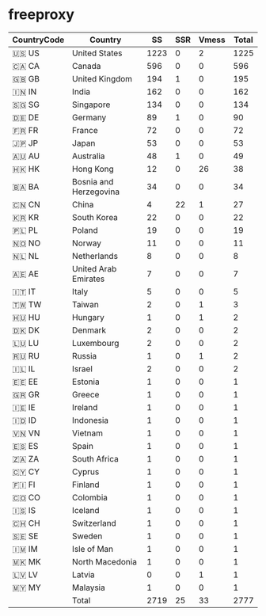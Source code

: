 # freeproxy

|CountryCode|Country|SS|SSR|Vmess|Total|
|  ----  | ----  |  ----  | ----  |  ----  | ----  |
|🇺🇸 US|United States|1223|0|2|1225|
|🇨🇦 CA|Canada|596|0|0|596|
|🇬🇧 GB|United Kingdom|194|1|0|195|
|🇮🇳 IN|India|162|0|0|162|
|🇸🇬 SG|Singapore|134|0|0|134|
|🇩🇪 DE|Germany|89|1|0|90|
|🇫🇷 FR|France|72|0|0|72|
|🇯🇵 JP|Japan|53|0|0|53|
|🇦🇺 AU|Australia|48|1|0|49|
|🇭🇰 HK|Hong Kong|12|0|26|38|
|🇧🇦 BA|Bosnia and Herzegovina|34|0|0|34|
|🇨🇳 CN|China|4|22|1|27|
|🇰🇷 KR|South Korea|22|0|0|22|
|🇵🇱 PL|Poland|19|0|0|19|
|🇳🇴 NO|Norway|11|0|0|11|
|🇳🇱 NL|Netherlands|8|0|0|8|
|🇦🇪 AE|United Arab Emirates|7|0|0|7|
|🇮🇹 IT|Italy|5|0|0|5|
|🇹🇼 TW|Taiwan|2|0|1|3|
|🇭🇺 HU|Hungary|1|0|1|2|
|🇩🇰 DK|Denmark|2|0|0|2|
|🇱🇺 LU|Luxembourg|2|0|0|2|
|🇷🇺 RU|Russia|1|0|1|2|
|🇮🇱 IL|Israel|2|0|0|2|
|🇪🇪 EE|Estonia|1|0|0|1|
|🇬🇷 GR|Greece|1|0|0|1|
|🇮🇪 IE|Ireland|1|0|0|1|
|🇮🇩 ID|Indonesia|1|0|0|1|
|🇻🇳 VN|Vietnam|1|0|0|1|
|🇪🇸 ES|Spain|1|0|0|1|
|🇿🇦 ZA|South Africa|1|0|0|1|
|🇨🇾 CY|Cyprus|1|0|0|1|
|🇫🇮 FI|Finland|1|0|0|1|
|🇨🇴 CO|Colombia|1|0|0|1|
|🇮🇸 IS|Iceland|1|0|0|1|
|🇨🇭 CH|Switzerland|1|0|0|1|
|🇸🇪 SE|Sweden|1|0|0|1|
|🇮🇲 IM|Isle of Man|1|0|0|1|
|🇲🇰 MK|North Macedonia|1|0|0|1|
|🇱🇻 LV|Latvia|0|0|1|1|
|🇲🇾 MY|Malaysia|1|0|0|1|
||Total|2719|25|33|2777|
